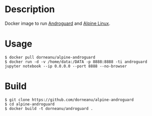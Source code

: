 # Description

Docker image to run [Androguard](https://github.com/androguard/androguard) and [Alpine Linux](https://alpinelinux.org).

# Usage

```
$ docker pull dorneanu/alpine-androguard
$ docker run -d -v /home/data:/DATA -p 8888:8888 -ti androguard jupyter notebook --ip 0.0.0.0 --port 8888 --no-browser
```

# Build

```
$ git clone https://github.com/dorneanu/alpine-androguard
$ cd alpine-androguard
$ docker build -t dorneanu/androguard .
```


